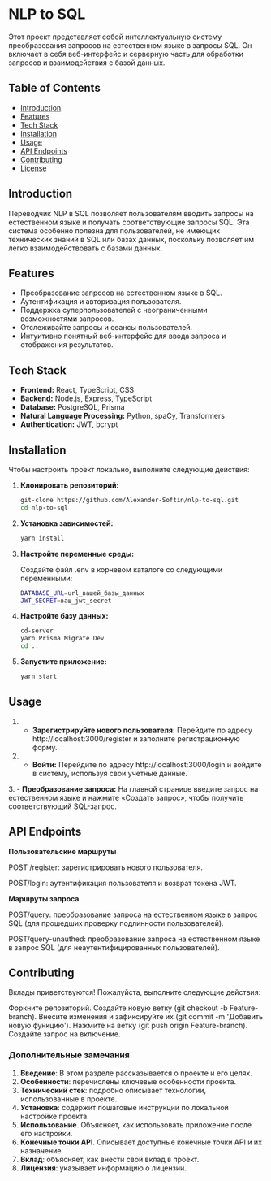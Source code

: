 # NLP to SQL 

Этот проект представляет собой интеллектуальную систему преобразования запросов на естественном языке в запросы SQL. Он включает в себя веб-интерфейс и серверную часть для обработки запросов и взаимодействия с базой данных.

## Table of Contents

- [Introduction](#introduction)
- [Features](#features)
- [Tech Stack](#tech-stack)
- [Installation](#installation)
- [Usage](#usage)
- [API Endpoints](#api-endpoints)
- [Contributing](#contributing)
- [License](#license)

## Introduction

Переводчик NLP в SQL позволяет пользователям вводить запросы на естественном языке и получать соответствующие запросы SQL. Эта система особенно полезна для пользователей, не имеющих технических знаний в SQL или базах данных, поскольку позволяет им легко взаимодействовать с базами данных.

## Features

- Преобразование запросов на естественном языке в SQL.
- Аутентификация и авторизация пользователя.
- Поддержка суперпользователей с неограниченными возможностями запросов.
- Отслеживайте запросы и сеансы пользователей.
- Интуитивно понятный веб-интерфейс для ввода запроса и отображения результатов.

## Tech Stack

- **Frontend:** React, TypeScript, CSS
- **Backend:** Node.js, Express, TypeScript
- **Database:** PostgreSQL, Prisma
- **Natural Language Processing:** Python, spaCy, Transformers
- **Authentication:** JWT, bcrypt

## Installation

Чтобы настроить проект локально, выполните следующие действия:

1. **Клонировать репозиторий:**
   ``` bash
   git-clone https://github.com/Alexander-Softin/nlp-to-sql.git
   cd nlp-to-sql

2. **Установка зависимостей:**
   ``` bash
   yarn install

3. **Настройте переменные среды:**

   Создайте файл .env в корневом каталоге со следующими переменными:
   
   ``` bash
   DATABASE_URL=url_вашей_базы_данных
   JWT_SECRET=ваш_jwt_secret

4. **Настройте базу данных:**
   ``` bash
   cd-server
   yarn Prisma Migrate Dev
   cd ..

5. **Запустите приложение:**
   ``` bash
   yarn start

## Usage

1. - **Зарегистрируйте нового пользователя:**
Перейдите по адресу http://localhost:3000/register и заполните регистрационную форму.

2. - **Войти:**
Перейдите по адресу http://localhost:3000/login и войдите в систему, используя свои учетные данные.

3. - **Преобразование запроса:**
На главной странице введите запрос на естественном языке и нажмите «Создать запрос», чтобы получить соответствующий SQL-запрос.

## API Endpoints

**Пользовательские маршруты**

POST /register: зарегистрировать нового пользователя.

POST/login: аутентификация пользователя и возврат токена JWT.

**Маршруты запроса**

POST/query: преобразование запроса на естественном языке в запрос SQL (для прошедших проверку подлинности пользователей).

POST/query-unauthed: преобразование запроса на естественном языке в запрос SQL (для неаутентифицированных пользователей).

## Contributing

Вклады приветствуются! Пожалуйста, выполните следующие действия:

Форкните репозиторий.
Создайте новую ветку (git checkout -b Feature-branch).
Внесите изменения и зафиксируйте их (git commit -m 'Добавить новую функцию').
Нажмите на ветку (git push origin Feature-branch).
Создайте запрос на включение.

### Дополнительные замечания

1. **Введение**: В этом разделе рассказывается о проекте и его целях.
2. **Особенности**: перечислены ключевые особенности проекта.
3. **Технический стек**: подробно описывает технологии, использованные в проекте.
4. **Установка**: содержит пошаговые инструкции по локальной настройке проекта.
5. **Использование**. Объясняет, как использовать приложение после его настройки.
6. **Конечные точки API**. Описывает доступные конечные точки API и их назначение.
7. **Вклад**: объясняет, как внести свой вклад в проект.
8. **Лицензия**: указывает информацию о лицензии.





